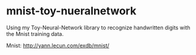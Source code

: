 # mnist-toy-nueralnetwork
Using my Toy-Neural-Network library to recognize handwritten digits with the Mnist training data.

Mnist: http://yann.lecun.com/exdb/mnist/
